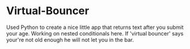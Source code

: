 # Virtual-Bouncer
Used Python to create a nice little app that returns text after you submit your age.  Working on nested conditionals here.  If 'virtual bouncer' says your're not old enough he will not let you in the bar.
